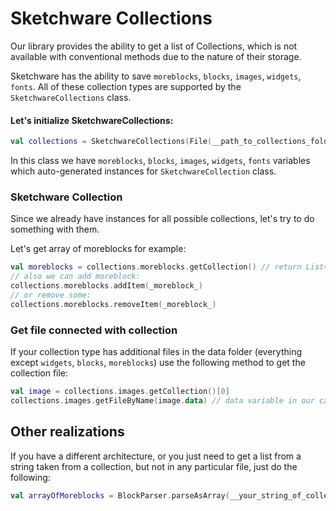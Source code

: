# Sketchware Collections

Our library provides the ability to get a list of Collections, which is not available with conventional methods due to
the nature of their storage.

Sketchware has the ability to save `moreblocks`, `blocks`, `images`, `widgets`, `fonts`. All of these collection types
are supported by the `SketchwareCollections` class.

#### Let's initialize SketchwareCollections:

```kotlin
val collections = SketchwareCollections(File(__path_to_collections_folder__))
```

In this class we have `moreblocks`, `blocks`, `images`, `widgets`, `fonts` variables which auto-generated instances
for `SketchwareCollection` class.

### Sketchware Collection

Since we already have instances for all possible collections, let's try to do something with them.

Let's get array of moreblocks for example:

```kotlin
val moreblocks = collections.moreblocks.getCollection() // return List<BlockBean>
// also we can add moreblock:
collections.moreblocks.addItem(_moreblock_)
// or remove some:
collections.moreblocks.removeItem(_moreblock_)
```

### Get file connected with collection

If your collection type has additional files in the data folder (everything except `widgets`, `blocks`, `moreblocks`)
use the following method to get the collection file:

```kotlin
val image = collections.images.getCollection()[0]
collections.images.getFileByName(image.data) // data variable in our case is responsible for the file name
```

## Other realizations

If you have a different architecture, or you just need to get a list from a string taken from a collection, but not in
any particular file, just do the following:

```kotlin
val arrayOfMoreblocks = BlockParser.parseAsArray(__your_string_of_collection__)
```
